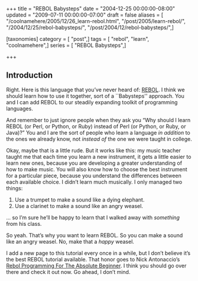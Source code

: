 +++
title = "REBOL Babysteps"
date = "2004-12-25 00:00:00-08:00"
updated = "2009-07-11 00:00:00-07:00"
draft = false
aliases = [ "/coolnamehere/2005/12/26_learn-rebol.html", "/post/2005/learn-rebol/", "/2004/12/25/rebol-babysteps/", "/post/2004/12/rebol-babysteps/",]

[taxonomies]
category = [ "post",]
tags = [ "rebol", "learn", "coolnamehere",]
series = [ "REBOL Babysteps",]

+++

Introduction
------------

Right. Here is this language that you’ve never heard of:
[REBOL](http://www.rebol.com/). I think we should learn how to use it
together, sort of a \`\`Babysteps'' approach. You and I can add REBOL to
our steadily expanding toolkit of programming languages.

And remember to just ignore people when they ask you “Why should I learn
REBOL (or Perl, or Python, or Ruby) instead of Perl (or Python, or Ruby,
or Java)?” You and I are the sort of people who learn a language *in
addition* to the ones we already know, not *instead of* the one we were
taught in college.

Okay, maybe that is a little rude. But it works like this: my music
teacher taught me that each time you learn a new instrument, it gets a
little easier to learn new ones, because you are developing a greater
understanding of how to make music. You will also know how to choose the
best instrument for a particular piece, because you understand the
differences between each available choice. I didn’t learn much
musically. I only managed two things:

1.  Use a trumpet to make a sound like a dying elephant.
2.  Use a clarinet to make a sound like an angry weasel.

… so I’m sure he’ll be happy to learn that I walked away with *something* from his class.

So yeah. That’s why you want to learn REBOL. So you can make a sound
like an angry weasel. No, make that a *happy* weasel.

I add a new page to this tutorial every once in a while, but I don’t
believe it’s the best REBOL tutorial available. That honor goes to Nick
Antonaccio’s [Rebol Programming For The Absolute
Beginner](http://musiclessonz.com/rebol_tutorial.html). I think you
should go over there and check it out now. Go ahead, I don’t mind.